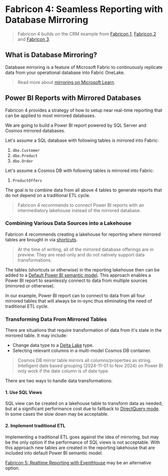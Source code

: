 # Fabricon 4: Seamless Reporting with Database Mirroring

> Fabricon 4 builds on the CRM example from [Fabricon 1](../Fabricon1/README.md), [Fabricon 2](../Fabricon2/README.md) and [Fabricon 3](../Fabricon3/README.md).

## What is Database Mirroring?

Database mirroring is a feature of Microsoft Fabric to continuously replicate data from your operational database into Fabric OneLake.

> Read more about [mirroring on Microsoft Learn](https://learn.microsoft.com/en-us/fabric/database/mirrored-database/overview).

## Power BI Reports with Mirrored Databases

Fabricon 4 provides a strategy of how to setup near real-time reporting that can be applied to most mirrored databases.

We are going to build a Power BI report powered by SQL Server and Cosmos mirrored databases.

Let's assume a SQL database with following tables is mirrored into Fabric:

1. `dbo.Customer`
2. `dbo.Product`
3. `dbo.Order`

Let's assume a Cosmos DB with following tables is mirrored into Fabric:

1. `ProductOffers`

The goal is to combine data from all above 4 tables to generate reports that do not depend on a traditional ETL cycle.

> Fabricon 4 recommends to connect Power BI reports with an intermediatory lakehouse instead of the mirrored database.

### Combining Various Data Sources into a Lakehouse

Fabricon 4 recommends creating a lakehouse for reporting where mirrored tables are brought in via [shortcuts](https://learn.microsoft.com/en-us/fabric/data-engineering/lakehouse-shortcuts).

> At the time of writing, all of the mirrored database offerings are in preview. They are read-only and do not natively support data transformations.

The tables (shortcuts or otherwise) in the reporting lakehouse then can be added to a [Default Power BI semantic model](https://learn.microsoft.com/en-us/fabric/data-warehouse/semantic-models). This approach enables a Power BI report to seamlessly connect to data from multiple sources (mirrored or otherwise).

In our example, Power BI report can to connect to data from all four mirrored tables that will always be in-sync thus eliminating the need of traditional ETL cycle.

### Transforming Data From Mirrored Tables

There are situations that require transformation of data from it's state in the mirrored table. It may include:

* Change data type to a [Delta Lake](https://learn.microsoft.com/en-us/fabric/data-engineering/lakehouse-and-delta-tables) type.
* Selecting relevant columns in a multi-model Cosmos DB container.

> Cosmos DB mirror table mirrors all columns/properties as string. Intelligent date based grouping (2024-11-01 to Nov 2024) on Power BI only work if the date column is of date type.

There are two ways to handle data transformations:

#### 1. Use SQL Views

SQL view can be created on a lakehouse table to transform data as needed, but at a significant performance cost due to fallback to [DirectQuery mode](https://learn.microsoft.com/en-us/fabric/data-warehouse/semantic-models#direct-lake-mode). In some cases the slow down may be acceptable.

#### 2. Implement traditional ETL

Implementing a traditional ETL goes against the idea of mirroring, but may be the only option if the performance of SQL views is not acceptable. With this approach new tables are created in the reporting lakehouse that are included into default Power BI semantic model.

[Fabricon 5: Realtime Reporting with EventHouse](../Fabricon5/README.md) may be an alternative option.